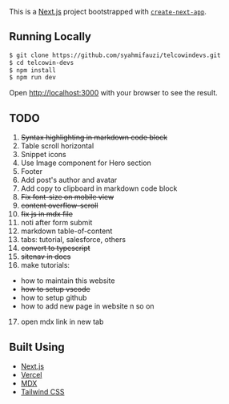 This is a [Next.js](https://nextjs.org/) project bootstrapped with [`create-next-app`](https://github.com/vercel/next.js/tree/canary/packages/create-next-app).

## Running Locally

```bash
$ git clone https://github.com/syahmifauzi/telcowindevs.git
$ cd telcowin-devs
$ npm install
$ npm run dev
```

Open [http://localhost:3000](http://localhost:3000) with your browser to see the result.

## TODO

1. ~~Syntax highlighting in markdown code block~~
2. Table scroll horizontal
3. Snippet icons
4. Use Image component for Hero section
5. Footer
6. Add post's author and avatar
7. Add copy to clipboard in markdown code block
8. ~~Fix font-size on mobile view~~
9. ~~content overflow-scroll~~
10. ~~fix js in mdx file~~
11. noti after form submit
12. markdown table-of-content
13. tabs: tutorial, salesforce, others
14. ~~convert to typescript~~
15. ~~sitenav in docs~~
16. make tutorials:

- how to maintain this website
- ~~how to setup vscode~~
- how to setup github
- how to add new page in website n so on

17. open mdx link in new tab

## Built Using

- [Next.js](https://nextjs.org/)
- [Vercel](https://vercel.com/)
- [MDX](https://github.com/mdx-js/mdx)
- [Tailwind CSS](https://tailwindcss.com/)
